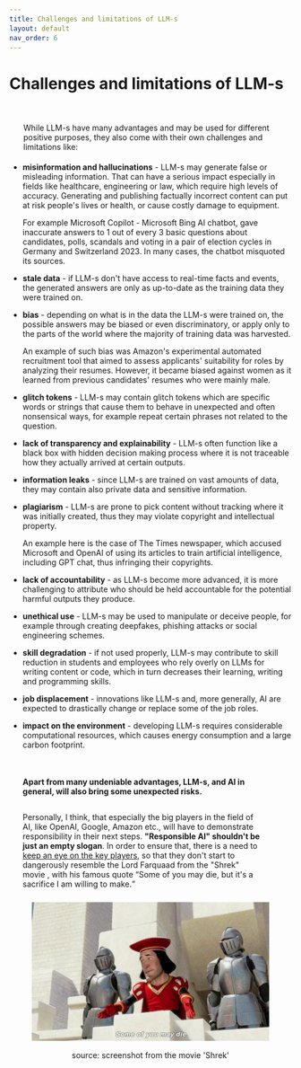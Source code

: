 ```yaml
---
title: Challenges and limitations of LLM-s
layout: default
nav_order: 6
---
```


# Challenges and limitations of LLM-s

<p style= "padding: 35px 25px 5px;">While LLM-s have many advantages and may be used for different positive purposes, they also come with their own challenges and limitations like:</p>

- **misinformation and hallucinations** - LLM-s may generate false or misleading information. That can have a serious impact especially in fields like healthcare, engineering or law, which require high levels of accuracy. Generating and publishing factually incorrect content can put at risk people's lives or health, or cause costly damage to equipment.
  
  For example Microsoft Copilot - Microsoft Bing AI chatbot, gave inaccurate answers to 1 out of every 3 basic questions about candidates, polls, scandals and voting in a pair of election cycles in Germany and Switzerland 2023. In many cases, the chatbot misquoted its sources.


- **stale data** - if LLM-s don't have access to real-time facts and events, the generated answers are only as up-to-date as the training data they were trained on.
- **bias** - depending on what is in the data the LLM-s were trained on, the possible answers may be biased or even discriminatory, or apply only to the parts of the world where the majority of training data was harvested.
  
    An example of such bias was Amazon's experimental automated recruitment tool that aimed to assess applicants' suitability for roles by analyzing their resumes. However, it became biased against women as it learned from previous candidates' resumes who were mainly male.

 
- **glitch tokens** - LLM-s may contain glitch tokens which are specific words or strings that cause them to behave in unexpected and often nonsensical ways, for example repeat certain phrases not related to the question.
- **lack of transparency and explainability** - LLM-s often function like a black box with hidden decision making process where it is not traceable how they actually arrived at certain outputs.
- **information leaks** - since LLM-s are trained on vast amounts of data, they may contain also private data and sensitive information.
- **plagiarism** - LLM-s are prone to pick content without tracking where it was initially created, thus they may violate copyright and intellectual property.
  
  An example here is the case of The Times newspaper, which accused Microsoft and OpenAI of using its articles to train artificial intelligence, including GPT chat, thus infringing their copyrights.
 
- **lack of accountability** - as LLM-s become more advanced, it is more challenging to attribute who should be held accountable for the potential harmful outputs they produce.
- **unethical use** - LLM-s may be used to manipulate or deceive people, for example through creating deepfakes, phishing attacks or social engineering schemes.
- **skill degradation** - if not used properly, LLM-s may contribute to skill reduction in students and employees who rely overly on LLMs for writing content or code, which in turn decreases their learning, writing and programming skills.
- **job displacement** - innovations like LLM-s and, more generally, AI are expected to drastically change or replace some of the job roles.
- **impact on the environment** - developing LLM-s requires considerable computational resources, which causes energy consumption and a large carbon footprint.


  <p style= "padding: 35px 55px 10px 0px;"><b>Apart from many undeniable advantages, LLM-s, and AI in general, will also bring some unexpected risks.</b></p>

  <p style= "padding: 5px 55px 10px 0px;">Personally, I think, that especially the big players in the field of AI, like OpenAI, Google, Amazon etc., will have to demonstrate responsibility in their next steps. <b>"Responsible AI" shouldn't be just an empty slogan</b>. In order to ensure that, there is a need to <a href="https://artificialintelligenceact.eu">keep an eye on the key players</a>, so that they don't start to dangerously resemble the Lord Farquaad from the "Shrek" movie , with his famous quote <q>Some of you may die, but it's a sacrifice I am willing to make.</q></p>


<figure>
  <p style="text-align:center;"><img src="../images/challenges-and-limitations-of-LLMs-screenshot-from-shrek-movie.jpg" alt="screenshot from the movie 'Shrek'" ></P>
  <figcaption>
    <p style="text-align:center;">source: screenshot from the movie 'Shrek'</p> 
  </figcaption> 
</figure>

 
